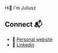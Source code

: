 Hi👋 I'm Juliusz

## Connect  📬
- 🔗 [Personal website](https://kowalewsky.dev/)
- 🔗 [Linkedin](https://www.linkedin.com/in/juliusz-kowalewski-657856179/)

<!-- Hi there 👋 I'm Juliusz Kowalewski, currently working as Full-Stack Developer at Fototransfer.

## About Me
Experienced Full-Stack Developer with several years of experience in designing and implementing web solutions. My career is characterized by a continuous drive for growth and adaptation to new technologies, enabling me to create innovative and efficient solutions. Passion for learning, flexibility in approaching technologies, and the ability to constantly improve my skills allow me to adapt to the ever-evolving IT industry.

## Technical Skills 🛠️
- **Languages:** JavaScript, TypeScript
- **Frameworks & Libraries:** React, Next.js (App Router, Server Actions), Node.js, Express.js, Nest.js. Adonis.js, Storybook, Hono, Redux, Redux Toolkit, React Query, SWR, Prisma, TypeORM, Knex.js, Zod
- **UI Libraries:** Chakra UI, MUI, Radix UI, React Aria, Headless UI
- **Databases:** SQL Server, MySQL, PostgreSQL
- **Testing tools** Jest, Vitest, Playwright, MSW.js
- **Tools & Platforms:** GitHub, Docker, AWS EC2, Github Action, gRPC, Apache Kafka (Pub/Sub), AWS SQS, RabbitMQ, Nginx, Linux, Postman, Swagger (Open API), Cloudflare.

## Key Projects 📚
- **[OpenCommerce](https://github.com/Imunal/open-commerce):** A microservice-based eCommerce platform built with NestJS and gRPC for backend communication, and Remix for the frontend. The UI components are developed with react-aria for accessibility, while Storybook and Playwright are used for testing. The project aims for 80% test coverage, ensuring robustness and maintainability. The platform is still under development, with more features and details to be finalized.
- **[Antigro SDK](https://github.com/Imunal/antigro-sdk):** Antigro SDK for Node.js simplifies integration with the Antigro Designer API, enabling developers to quickly and efficiently implement key functionalities in their applications. With built-in support for authentication via JWT and streamlined HTTP client services.
- **[react-dpd-pickup-map](https://github.com/Imunal/react-dpd-pickup-map):** is a lightweight React component designed to seamlessly integrate the DPD Pickup Map into any React project. This component allows developers to quickly embed the DPD Pickup service, enabling users to select a DPD Pickup point directly within the application.

## I’m currently learning 🌱
- Microservice pattern
- Design patterns
- Elastic Stack (ELK) Elasticsearch, Kibana & Logstash
- Prometheus/Grafana
- System architecture patterns
- C programing language

## Connect  📬
- 🔗 [Personal website](https://kowalewsky.dev/)
- 🔗 [Linkedin](https://www.linkedin.com/in/juliusz-kowalewski-657856179/)

<!--
**Imunal/Imunal** is a ✨ _special_ ✨ repository because its `README.md` (this file) appears on your GitHub profile.

Here are some ideas to get you started:

- 🔭 I’m currently working on ...
- 🌱 I’m currently learning ...
- 👯 I’m looking to collaborate on ...
- 🤔 I’m looking for help with ...
- 💬 Ask me about ...
- 📫 How to reach me: ...
- 😄 Pronouns: ...
- ⚡ Fun fact: ...
-->
